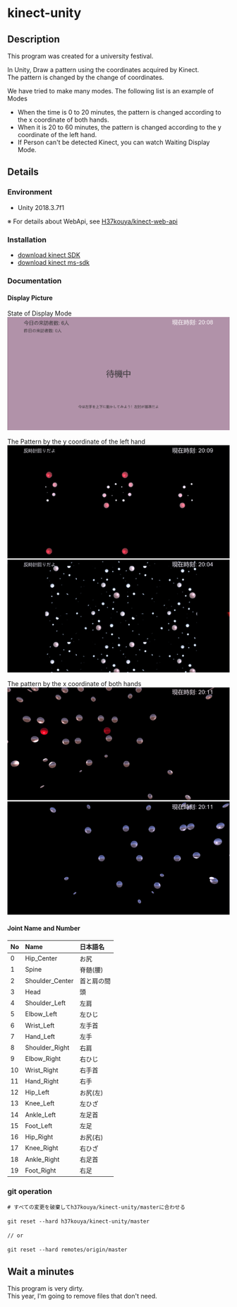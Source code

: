 # kinect-unity

## Description

This program was created for a university festival.

In Unity, Draw a pattern using the coordinates acquired by Kinect.  
The pattern is changed by the change of coordinates.

We have tried to make many modes.
The following list is an example of Modes

- When the time is 0 to 20 minutes, the pattern is changed according to the x coordinate of both hands.
- When it is 20 to 60 minutes, the pattern is changed according to the y coordinate of the left hand.
- If Person can't be detected Kinect, you can watch Waiting Display Mode.

## Details

### Environment

- Unity 2018.3.7f1

※ For details about WebApi, see [H37kouya/kinect-web-api](https://github.com/H37kouya/kinect-web-api)

### Installation

- [download kinect SDK](https://www.microsoft.com/en-us/download/details.aspx?id=40278)
- [download kinect ms-sdk](https://assetstore.unity.com/packages/tools/kinect-with-ms-sdk-7747)

### Documentation

#### Display Picture

State of Display Mode  
![待機画面の様子](./GithubStorage/待機画面.png "待機画面の様子")

The Pattern by the y coordinate of the left hand  
![左手を感知する模様1](./GithubStorage/左手を感知する模様1.png "左手を感知する模様1")
![左手を感知する模様2](./GithubStorage/左手を感知する模様2.png "左手を感知する模様2")

The pattern by the x coordinate of both hands  
![両腕を感知する模様1](./GithubStorage/両腕を感知する模様1.png "両腕を感知する模様1")
![両腕を感知する模様2](./GithubStorage/両腕を感知する模様2.png "両腕を感知する模様2")

#### Joint Name and Number

|  No |  Name | 日本語名 |
|:----|:------|:--------|
|  0  |  Hip_Center  |  お尻|
|  1  |  Spine  | 脊髄(腰) |
|  2  |  Shoulder_Center | 首と肩の間 |
|  3  |  Head  | 頭 |
|  4  |  Shoulder_Left  | 左肩 |
|  5  |  Elbow_Left  | 左ひじ |
|  6  |  Wrist_Left  | 左手首 |
|  7  |  Hand_Left  | 左手 |
|  8  |  Shoulder_Right  | 右肩 |
|  9  |  Elbow_Right  | 右ひじ |
|  10 |  Wrist_Right  | 右手首 |
|  11 |  Hand_Right  | 右手 |
|  12 |  Hip_Left  | お尻(左) |
|  13 |  Knee_Left  | 左ひざ |
|  14 |  Ankle_Left  | 左足首 |
|  15 |  Foot_Left  | 左足 |
|  16 |  Hip_Right  | お尻(右) |
|  17 |  Knee_Right  | 右ひざ |
|  18 |  Ankle_Right  | 右足首 |
|  19 |  Foot_Right  | 右足 |

### git operation

```
# すべての変更を破棄してh37kouya/kinect-unity/masterに合わせる

git reset --hard h37kouya/kinect-unity/master

// or

git reset --hard remotes/origin/master
```

## Wait a minutes

This program is very dirty.  
This year, I'm going to remove files that don't need.
